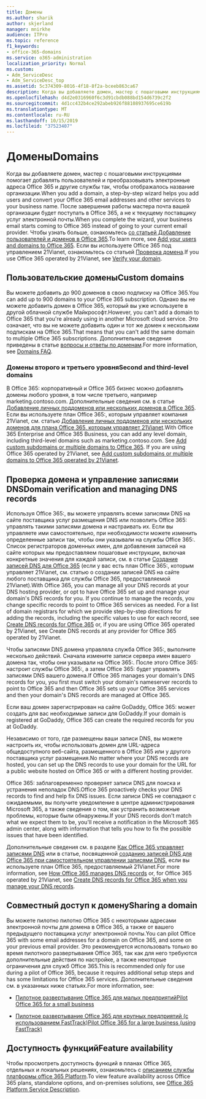 ```yaml
---
title: Домены
ms.author: sharik
author: skjerland
manager: mnirkhe
audience: ITPro
ms.topic: reference
f1_keywords:
- office-365-domains
ms.service: o365-administration
localization_priority: Normal
ms.custom:
- Adm_ServiceDesc
- Adm_ServiceDesc_top
ms.assetid: 5c374309-8016-4f18-8f2a-bceeb863ca67
description: Когда вы добавляете домен, мастер с пошаговыми инструкциями помогает добавлять пользователей и преобразовывать электронные адреса Office 365 и другие службы так, чтобы отображалось название организации. После завершения работы мастера почта вашей организации будет поступать в Office 365, а не к текущему поставщику услуг электронной почты. Чтобы узнать больше, ознакомьтесь со статьей Добавление пользователей и доменов в Office 365. Если вы используете Office 365 под управлением 21Vianet, ознакомьтесь со статьей Проверка домена.
ms.openlocfilehash: d4d2e0316960f6c3d91cbdb088bd154d6739c2f2
ms.sourcegitcommit: 4d1cc432b4ce292abeb926f88108937695ce619b
ms.translationtype: MT
ms.contentlocale: ru-RU
ms.lasthandoff: 10/15/2019
ms.locfileid: "37523407"
---
```

# <a name="domains"></a><span data-ttu-id="6ad61-106">Домены</span><span class="sxs-lookup"><span data-stu-id="6ad61-106">Domains</span></span>

<span data-ttu-id="6ad61-107">Когда вы добавляете домен, мастер с пошаговыми инструкциями помогает добавлять пользователей и преобразовывать электронные адреса Office 365 и другие службы так, чтобы отображалось название организации.</span><span class="sxs-lookup"><span data-stu-id="6ad61-107">When you add a domain, a step-by-step wizard helps you add users and convert your Office 365 email addresses and other services to your business name.</span></span> <span data-ttu-id="6ad61-108">После завершения работы мастера почта вашей организации будет поступать в Office 365, а не к текущему поставщику услуг электронной почты.</span><span class="sxs-lookup"><span data-stu-id="6ad61-108">When you complete the wizard, your business email starts coming to Office 365 instead of going to your current email provider.</span></span> <span data-ttu-id="6ad61-109">Чтобы узнать больше, ознакомьтесь [со статьей Добавление пользователей и доменов в Office 365](https://support.office.com/article/6383f56d-3d09-4dcb-9b41-b5f5a5efd611).</span><span class="sxs-lookup"><span data-stu-id="6ad61-109">To learn more, see [Add your users and domains to Office 365](https://support.office.com/article/6383f56d-3d09-4dcb-9b41-b5f5a5efd611).</span></span> <span data-ttu-id="6ad61-110">Если вы используете Office 365 под управлением 21Vianet, ознакомьтесь со статьей [Проверка домена](https://docs.microsoft.com/office365/admin/setup/add-domain).</span><span class="sxs-lookup"><span data-stu-id="6ad61-110">If you use Office 365 operated by 21Vianet, see [Verify your domain](https://docs.microsoft.com/office365/admin/setup/add-domain).</span></span>
  
## <a name="custom-domains"></a><span data-ttu-id="6ad61-111">Пользовательские домены</span><span class="sxs-lookup"><span data-stu-id="6ad61-111">Custom domains</span></span>
<span data-ttu-id="6ad61-112"><a name="BKMK_CustomDomains"> </a></span><span class="sxs-lookup"><span data-stu-id="6ad61-112"></span></span>

<span data-ttu-id="6ad61-113">Вы можете добавить до 900 доменов в свою подписку на Office 365.</span><span class="sxs-lookup"><span data-stu-id="6ad61-113">You can add up to 900 domains to your Office 365 subscription.</span></span> <span data-ttu-id="6ad61-114">Однако вы не можете добавить домен в Office 365, который вы уже используете в другой облачной службе Майкрософт.</span><span class="sxs-lookup"><span data-stu-id="6ad61-114">However, you can't add a domain to Office 365 that you're already using in another Microsoft cloud service.</span></span> <span data-ttu-id="6ad61-115">Это означает, что вы не можете добавить один и тот же домен к нескольким подпискам на Office 365.</span><span class="sxs-lookup"><span data-stu-id="6ad61-115">That means that you can't add the same domain to multiple Office 365 subscriptions.</span></span> <span data-ttu-id="6ad61-116">Дополнительные сведения приведены в статье [вопросы и ответы по доменам](https://support.office.com/article/Domains-FAQ-1272bad0-4bd4-4796-8005-67d6fb3afc5a).</span><span class="sxs-lookup"><span data-stu-id="6ad61-116">For more information, see [Domains FAQ](https://support.office.com/article/Domains-FAQ-1272bad0-4bd4-4796-8005-67d6fb3afc5a).</span></span>
  
### <a name="second-and-third-level-domains"></a><span data-ttu-id="6ad61-117">Домены второго и третьего уровня</span><span class="sxs-lookup"><span data-stu-id="6ad61-117">Second and third-level domains</span></span>
<span data-ttu-id="6ad61-118"><a name="BKMK_SecondAndThirdLevelDomains"> </a></span><span class="sxs-lookup"><span data-stu-id="6ad61-118"></span></span>

<span data-ttu-id="6ad61-p104">В Office 365: корпоративный и Office 365 бизнес можно добавлять домены любого уровня, в том числе третьего, например marketing.contoso.com. Дополнительные сведения см. в статье [Добавление личных поддоменов или нескольких доменов в Office 365](https://docs.microsoft.com/office365/admin/setup/domains-faq). Если вы используете план Office 365:, которым управляет компания 21Vianet, см. статью [Добавление личных поддоменов или нескольких доменов для плана Office 365, которым управляет 21Vianet](https://docs.microsoft.com/office365/admin/setup/domains-faq).</span><span class="sxs-lookup"><span data-stu-id="6ad61-p104">With Office 365 Enterprise and Office 365 Business, you can add any level domain, including third-level domains such as marketing.contoso.com. See [Add custom subdomains or multiple domains to Office 365](https://docs.microsoft.com/office365/admin/setup/domains-faq). If you are using Office 365 operated by 21Vianet, see [Add custom subdomains or multiple domains to Office 365 operated by 21Vianet](https://docs.microsoft.com/office365/admin/setup/domains-faq).</span></span>
  
## <a name="domain-verification-and-managing-dns-records"></a><span data-ttu-id="6ad61-122">Проверка домена и управление записями DNS</span><span class="sxs-lookup"><span data-stu-id="6ad61-122">Domain verification and managing DNS records</span></span>
<span data-ttu-id="6ad61-123"><a name="BKMK_ManagingDNSRecords"> </a></span><span class="sxs-lookup"><span data-stu-id="6ad61-123"></span></span>

<span data-ttu-id="6ad61-p105">Используя Office 365:, вы можете управлять всеми записями DNS на сайте поставщика услуг размещения DNS или позволить Office 365: управлять такими записями домена и настраивать их. Если вы управляете ими самостоятельно, при необходимости можете изменить определенные записи так, чтобы они указывали на службы Office 365:. Список регистраторов доменных имен, для добавления записей на сайте которых мы предоставляем пошаговые инструкции, включая конкретные значения для каждой записи, см. в статье [Создание записей DNS для Office 365](https://docs.microsoft.com/office365/admin/get-help-with-domains/create-dns-records-at-any-dns-hosting-provider) (если у вас есть план Office 365:, которым управляет 21Vianet, см. статью о создании записей DNS на сайте любого поставщика для службы Office 365, предоставляемой 21Vianet).</span><span class="sxs-lookup"><span data-stu-id="6ad61-p105">With Office 365, you can manage all your DNS records at your DNS hosting provider, or opt to have Office 365 set up and manage your domain's DNS records for you. If you continue to manage the records, you change specific records to point to Office 365 services as needed. For a list of domain registrars for which we provide step-by-step directions for adding the records, including the specific values to use for each record, see [Create DNS records for Office 365](https://docs.microsoft.com/office365/admin/get-help-with-domains/create-dns-records-at-any-dns-hosting-provider) or, if you are using Office 365 operated by 21Vianet, see Create DNS records at any provider for Office 365 operated by 21Vianet.</span></span> 
  
<span data-ttu-id="6ad61-127">Чтобы записями DNS домена управляла служба Office 365:, выполните несколько действий. Сначала измените записи сервера имен вашего домена так, чтобы они указывали на Office 365:. После этого Office 365: настроит службы Office 365:, а затем Office 365: будет управлять записями DNS вашего домена.</span><span class="sxs-lookup"><span data-stu-id="6ad61-127">If Office 365 manages your domain's DNS records for you, you first must switch your domain's nameserver records to point to Office 365 and then Office 365 sets up your Office 365 services and then your domain's DNS records are managed at Office 365.</span></span>
  
<span data-ttu-id="6ad61-128">Если ваш домен зарегистрирован на сайте GoDaddy, Office 365: может создать для вас необходимые записи для GoDaddy.</span><span class="sxs-lookup"><span data-stu-id="6ad61-128">If your domain is registered at GoDaddy, Office 365 can create the required records for you at GoDaddy.</span></span> 
  
<span data-ttu-id="6ad61-129">Независимо от того, где размещены ваши записи DNS, вы можете настроить их, чтобы использовать домен для URL-адреса общедоступного веб-сайта, размещенного в Office 365 или у другого поставщика услуг размещения.</span><span class="sxs-lookup"><span data-stu-id="6ad61-129">No matter where your DNS records are hosted, you can set up the DNS records to use your domain for the URL for a public website hosted on Office 365 or with a different hosting provider.</span></span> 
  
<span data-ttu-id="6ad61-130">Office 365: заблаговременно проверяет записи DNS для поиска и устранения неполадок DNS.</span><span class="sxs-lookup"><span data-stu-id="6ad61-130">Office 365 proactively checks your DNS records to find and help fix DNS issues.</span></span> <span data-ttu-id="6ad61-131">Если записи DNS не совпадают с ожидаемыми, вы получите уведомление в центре администрирования Microsoft 365, а также сведения о том, как устранить возможные проблемы, которые были обнаружены.</span><span class="sxs-lookup"><span data-stu-id="6ad61-131">If your DNS records don't match what we expect them to be, you'll receive a notification in the Microsoft 365 admin center, along with information that tells you how to fix the possible issues that have been identified.</span></span>
  
<span data-ttu-id="6ad61-132">Дополнительные сведения см. в разделе [Как Office 365 управляет записями DNS](https://docs.microsoft.com/office365/admin/setup/domains-faq) или в статье, посвященной [созданию записей DNS для Office 365 при самостоятельном управлении записями DNS](https://docs.microsoft.com/office365/admin/services-in-china/create-dns-records-when-you-manage-your-dns-records), если вы используете план Office 365, предоставляемый 21Vianet.</span><span class="sxs-lookup"><span data-stu-id="6ad61-132">For more information, see [How Office 365 manages DNS records](https://docs.microsoft.com/office365/admin/setup/domains-faq) or, for Office 365 operated by 21Vianet, see [Create DNS records for Office 365 when you manage your DNS records](https://docs.microsoft.com/office365/admin/services-in-china/create-dns-records-when-you-manage-your-dns-records).</span></span>
  
## <a name="sharing-a-domain"></a><span data-ttu-id="6ad61-133">Совместный доступ к домену</span><span class="sxs-lookup"><span data-stu-id="6ad61-133">Sharing a domain</span></span>
<span data-ttu-id="6ad61-134"><a name="BKMK_ManagingDNSRecords"> </a></span><span class="sxs-lookup"><span data-stu-id="6ad61-134"></span></span>

<span data-ttu-id="6ad61-135">Вы можете пилотно пилотно Office 365 с некоторыми адресами электронной почты для домена в Office 365, а также от вашего предыдущего поставщика услуг электронной почты.</span><span class="sxs-lookup"><span data-stu-id="6ad61-135">You can pilot Office 365 with some email addresses for a domain on Office 365, and some on your previous email provider.</span></span> <span data-ttu-id="6ad61-136">Это рекомендуется использовать только во время пилотного развертывания Office 365, так как для него требуются дополнительные действия по настройке, а также некоторые ограничения для служб Office 365.</span><span class="sxs-lookup"><span data-stu-id="6ad61-136">This is recommended only for use during a pilot of Office 365, because it requires additional setup steps and has some limitations for Office 365 services.</span></span> <span data-ttu-id="6ad61-137">Дополнительные сведения см. в указанных ниже статьях.</span><span class="sxs-lookup"><span data-stu-id="6ad61-137">For more information, see:</span></span>
  
- [<span data-ttu-id="6ad61-138">Пилотное развертывание Office 365 для малых предприятий</span><span class="sxs-lookup"><span data-stu-id="6ad61-138">Pilot Office 365 for a small business</span></span>](https://support.office.com/article/39cee536-6a03-40cf-b9c1-f301bb6001d7)
    
- [<span data-ttu-id="6ad61-139">Пилотное развертывание Office 365 для крупных предприятий (с использованием FastTrack)</span><span class="sxs-lookup"><span data-stu-id="6ad61-139">Pilot Office 365 for a large business (using FastTrack)</span></span>](https://fasttrack.office.com/onboard)
    
## <a name="feature-availability"></a><span data-ttu-id="6ad61-140">Доступность функций</span><span class="sxs-lookup"><span data-stu-id="6ad61-140">Feature availability</span></span>
<span data-ttu-id="6ad61-141"><a name="BKMK_ManagingDNSRecords"> </a></span><span class="sxs-lookup"><span data-stu-id="6ad61-141"></span></span>

<span data-ttu-id="6ad61-142">Чтобы просмотреть доступность функций в планах Office 365, отдельных и локальных решениях, ознакомьтесь с [описанием службы платформы office 365 Platform](office-365-platform-service-description.md).</span><span class="sxs-lookup"><span data-stu-id="6ad61-142">To view feature availability across Office 365 plans, standalone options, and on-premises solutions, see [Office 365 Platform Service Description](office-365-platform-service-description.md).</span></span>
  

